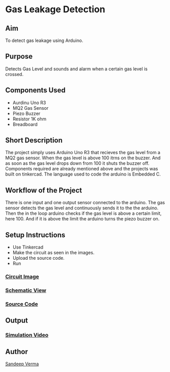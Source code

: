 # Gas Leakage Detection
## Aim
To detect gas leakage using Arduino.
## Purpose
Detects Gas Level and sounds and alarm when a certain gas level is crossed.
## Components Used
- Aurdinu Uno R3
- MQ2 Gas Sensor
- Piezo Buzzer
- Resistor 1K ohm
- Breadboard

## Short Description 
The project simply uses Arduino Uno R3 that recieves the gas level from a MQ2 gas sensor. When the gas level is above 100 itrns on the buzzer. And as soon as the gas level drops down from 100 it shuts the buzzer off. Components required are already mentioned above and the projects was built on tinkercad. The language used to code the arduino is Embedded C.

## Workflow of the Project
There is one input and one output sensor connected to the arduino. The gas sensor detects the gas level and continuously sends it to the the arduino. Then the in the loop arduino checks if the gas level is above a certain limit, here 100. And if it is above the limit the arduino turns the piezo buzzer on.

## Setup Instructions
- Use Tinkercad
- Make the circuit as seen in the images.
- Upload the source code.
- Run
### [Circuit Image](https://github.com/san-13/IoT-Spot/blob/main/Minor%20Scripts/Arduino/Gas%20Leakage%20Detection/Images/Circuit%20Image.png)
### [Schematic View](https://github.com/san-13/IoT-Spot/blob/main/Minor%20Scripts/Arduino/Gas%20Leakage%20Detection/Images/Schematic%20View.png)
### [Source Code](https://github.com/san-13/IoT-Spot/blob/main/Arduino/Gas-Leakage-Detection/Source%20Code.ino)

## Output
### [Simulation Video](https://github.com/san-13/IoT-Spot/blob/main/Minor%20Scripts/Arduino/Gas%20Leakage%20Detection/Images/Simulation%20Video.webm)
## Author
[Sandeep Verma](github.com/san-13)
